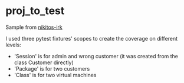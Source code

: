 # proj_to_test

Sample from [nikitos-irk](https://github.com/nikitos-irk)

I used three pytest fixtures' scopes to create the coverage on different levels:
- 'Session' is for admin and wrong customer (it was created from the class Customer directly)
- 'Package' is for two customers
- 'Class' is for two virtual machines
